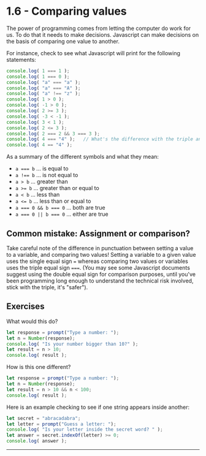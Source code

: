 # 1.6 - Comparing values

The power of programming comes from letting the computer do work for us. To do that it needs to make decisions. Javascript can make decisions on the basis of comparing one value to another.

For instance, check to see what Javascript will print for the following statements:

```javascript
console.log( 1 === 1 );
console.log( 1 === 0 );
console.log( "a" === "a" );
console.log( "a" === "A" );
console.log( "a" !== "z" );
console.log( 1 > 0 );
console.log( -1 > 0 );
console.log( 2 >= 3 );
console.log( -3 < -1 );
console.log( 3 < 1 );
console.log( 2 <= 3 );
console.log( 2 === 2 && 3 === 3 );
console.log( 4 === "4" );   // What's the difference with the triple and double equality sign?
console.log( 4 == "4" );
```

As a summary of the different symbols and what they mean:

* `a === b` ... is equal to
* `a !== b` ... is not equal to
* `a > b` ... greater than
* `a >= b` ... greater than or equal to
* `a < b` ... less than
* `a <= b` ... less than or equal to
* `a === 0 && b === 0` ... both are true
* `a === 0 || b === 0` ... either are true

## Common mistake: Assignment or comparison?

Take careful note of the difference in punctuation between setting a value to a variable, and comparing two values! Setting a variable to a given value uses the single equal sign `=` whereas comparing two values or variables uses the triple equal sign `===`. (You may see some Javascript documents suggest using the double equal sign for comparison purposes, until you've been programming long enough to understand the technical risk involved, stick with the triple, it's "safer").

## Exercises

What would this do?

```javascript
let response = prompt("Type a number: ");
let n = Number(response);
console.log( "Is your number bigger than 10?" );
let result = n > 10;
console.log( result );
```

How is this one different?

```javascript
let response = prompt("Type a number: ");
let n = Number(response);
let result = n > 10 && n < 100;
console.log( result );
```

Here is an example checking to see if one string appears inside another:

```javascript
let secret = "abracadabra";
let letter = prompt("Guess a letter: ");
console.log( "Is your letter inside the secret word? " );
let answer = secret.indexOf(letter) >= 0;
console.log( answer );
```

---